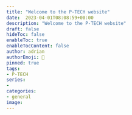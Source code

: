 ```yaml
---
title: "Welcome to the P-TECH website"
date:  2023-04-01T08:08:59+00:00
description: "Welcome to the P-TECH website"
draft: false
hideToc: false
enableToc: true
enableTocContent: false
author: adrian
authorEmoji: 🐧
pinned: true
tags:
- P-TECH
series:
-
categories:
- general
image:
---
```

